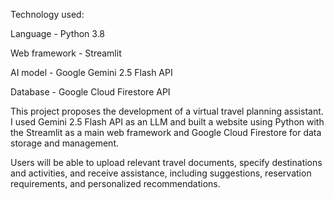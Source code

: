 Technology used: 

Language - Python 3.8 

Web framework - Streamlit 

AI model - Google Gemini 2.5 Flash API  

Database - Google Cloud Firestore API 

This project proposes the development of a virtual travel planning assistant. I used Gemini 2.5 Flash API as an LLM and built a website using Python with the Streamlit as a main web framework and Google Cloud Firestore for data storage and management. 

Users will be able to upload relevant travel documents, specify destinations and activities, and receive assistance, including suggestions, reservation requirements, and personalized recommendations. 
